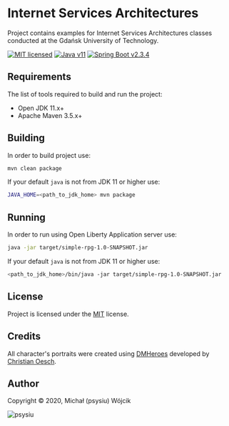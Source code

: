 # Internet Services Architectures

Project contains examples for Internet Services Architectures classes conducted at the Gdańsk University of Technology.

[![MIT licensed][shield-mit]](LICENSE)
[![Java v11][shield-java]](https://openjdk.java.net/projects/jdk/11/)
[![Spring Boot v2.3.4][shield-spring-boot]](https://spring.io/projects/spring-boot)

## Requirements

The list of tools required to build and run the project:

* Open JDK 11.x+
* Apache Maven 3.5.x+

## Building

In order to build project use:

```bash
mvn clean package
```

If your default `java` is not from JDK 11 or higher use:

```bash
JAVA_HOME=<path_to_jdk_home> mvn package
```

## Running

In order to run using Open Liberty Application server use:

```bash
java -jar target/simple-rpg-1.0-SNAPSHOT.jar
```

If your default `java` is not from JDK 11 or higher use:

```bash
<path_to_jdk_home>/bin/java -jar target/simple-rpg-1.0-SNAPSHOT.jar
```

## License

Project is licensed under the [MIT](LICENSE) license.  

## Credits

All character's portraits were created using [DMHeroes](http://dmheroes.com/) developed by
[Christian Oesch](https://twitter.com/ChristianOesch).

## Author

Copyright &copy; 2020, Michał (psysiu) Wójcik

![psysiu][gravatar-psysiu]

[shield-mit]: https://img.shields.io/badge/license-MIT-blue.svg
[shield-java]: https://img.shields.io/badge/Java-11-blue.svg
[shield-spring-boot]: https://img.shields.io/badge/Spring_Boot-2.3.4-blue.svg
[gravatar-psysiu]: https://s.gravatar.com/avatar/b61b36a5b97ca33e9d11d122c143b9f0
